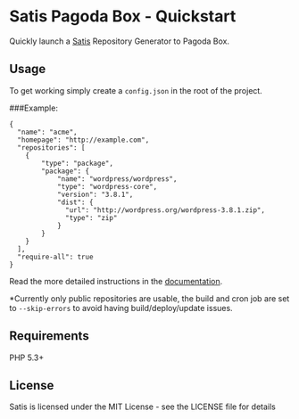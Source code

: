 Satis Pagoda Box - Quickstart
=============================

Quickly launch a [Satis](http://getcomposer.org/doc/articles/handling-private-packages-with-satis.md) Repository Generator to Pagoda Box.

Usage
-----

To get working simply create a `config.json` in the root of the project.

###Example:

```
{
  "name": "acme",
  "homepage": "http://example.com",
  "repositories": [
    {
        "type": "package",
        "package": {
            "name": "wordpress/wordpress",
            "type": "wordpress-core",
            "version": "3.8.1",
            "dist": {
              "url": "http://wordpress.org/wordpress-3.8.1.zip",
              "type": "zip"
            }
        }
    }
  ],
  "require-all": true
}
```

Read the more detailed instructions in the 
[documentation](http://getcomposer.org/doc/articles/handling-private-packages-with-satis.md).

*Currently only public repositories are usable, the build and cron job are set to `--skip-errors` to avoid having build/deploy/update issues.


Requirements
------------

PHP 5.3+



License
-------

Satis is licensed under the MIT License - see the LICENSE file for details
